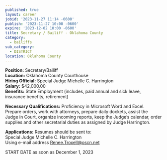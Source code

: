 ```yaml
---
published: true
layout: career
jobid: '2023-11-27 11:14 -0600'
publish: '2023-11-27 10:00 -0600'
expire: '2023-12-02 10:00 -0600'
title: Secretary / Bailiff - Oklahoma County
category:
  - bailiffs
sub_category:
  - DISTRICT
location: Oklahoma County
---
```

**Position:** Secretary/Bailiff  
**Location:** Oklahoma County Courthouse  
**Hiring Official:** Special Judge Michelle C. Harrington  
**Salary:** $42,000.00  
**Benefits:** State Employment (includes, paid annual and sick leave, insurance benefits, retirement)

**Necessary Qualifications:** Proficiency in Microsoft Word and Excel.  Prepare orders, work with attorneys, prepare daily dockets, assist the Judge in Court, organize incoming reports, keep the Judge’s calendar, order supplies and other secretarial duties as assigned by Judge Harrington.			

**Applications:** Resumes should be sent to:   
Special Judge Michelle C. Harrington  
Using e-mail address [Renee.Troxell@oscn.net](mailto:Renee.Troxell@oscn.net)

START DATE as soon as December 1, 2023
